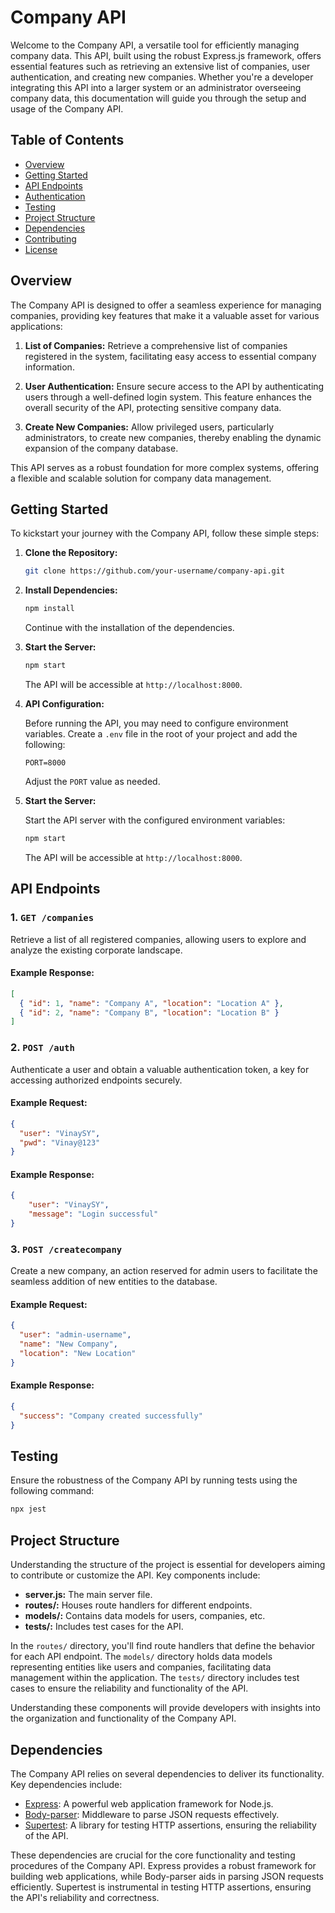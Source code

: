 # Company API

Welcome to the Company API, a versatile tool for efficiently managing company data. This API, built using the robust Express.js framework, offers essential features such as retrieving an extensive list of companies, user authentication, and creating new companies. Whether you're a developer integrating this API into a larger system or an administrator overseeing company data, this documentation will guide you through the setup and usage of the Company API.

## Table of Contents

- [Overview](#overview)
- [Getting Started](#getting-started)
- [API Endpoints](#api-endpoints)
- [Authentication](#authentication)
- [Testing](#testing)
- [Project Structure](#project-structure)
- [Dependencies](#dependencies)
- [Contributing](#contributing)
- [License](#license)

## Overview

The Company API is designed to offer a seamless experience for managing companies, providing key features that make it a valuable asset for various applications:

1. **List of Companies:** Retrieve a comprehensive list of companies registered in the system, facilitating easy access to essential company information.

2. **User Authentication:** Ensure secure access to the API by authenticating users through a well-defined login system. This feature enhances the overall security of the API, protecting sensitive company data.

3. **Create New Companies:** Allow privileged users, particularly administrators, to create new companies, thereby enabling the dynamic expansion of the company database.

This API serves as a robust foundation for more complex systems, offering a flexible and scalable solution for company data management.

## Getting Started

To kickstart your journey with the Company API, follow these simple steps:

1. **Clone the Repository:**

    ```bash
    git clone https://github.com/your-username/company-api.git
    ```

2. **Install Dependencies:**

    ```bash
    npm install
    ```

    Continue with the installation of the dependencies.

3. **Start the Server:**

    ```bash
    npm start
    ```

    The API will be accessible at `http://localhost:8000`.

4. **API Configuration:**

    Before running the API, you may need to configure environment variables. Create a `.env` file in the root of your project and add the following:

    ```env
    PORT=8000
    ```

    Adjust the `PORT` value as needed.

5. **Start the Server:**

    Start the API server with the configured environment variables:

    ```bash
    npm start
    ```

    The API will be accessible at `http://localhost:8000`.

## API Endpoints

 ### 1. `GET /companies`

Retrieve a list of all registered companies, allowing users to explore and analyze the existing corporate landscape.

#### Example Response:

```json
[
  { "id": 1, "name": "Company A", "location": "Location A" },
  { "id": 2, "name": "Company B", "location": "Location B" }
]
```
### 2. `POST /auth`

Authenticate a user and obtain a valuable authentication token, a key for accessing authorized endpoints securely.

#### Example Request:

```json
{
  "user": "VinaySY",
  "pwd": "Vinay@123"
}
```
#### Example Response:

```json
{
    "user": "VinaySY",
    "message": "Login successful"
}
```

### 3. `POST /createcompany`

Create a new company, an action reserved for admin users to facilitate the seamless addition of new entities to the database.

#### Example Request:

```json
{
  "user": "admin-username",
  "name": "New Company",
  "location": "New Location"
}
```
#### Example Response:

```json
{
  "success": "Company created successfully"
}
```

## Testing 

Ensure the robustness of the Company API by running tests using the following command:

```bash
npx jest
```

## Project Structure 

Understanding the structure of the project is essential for developers aiming to contribute or customize the API. Key components include:

- **server.js:** The main server file.
- **routes/:** Houses route handlers for different endpoints.
- **models/:** Contains data models for users, companies, etc.
- **tests/:** Includes test cases for the API.

In the `routes/` directory, you'll find route handlers that define the behavior for each API endpoint. The `models/` directory holds data models representing entities like users and companies, facilitating data management within the application. The `tests/` directory includes test cases to ensure the reliability and functionality of the API.

Understanding these components will provide developers with insights into the organization and functionality of the Company API.

## Dependencies 

The Company API relies on several dependencies to deliver its functionality. Key dependencies include:

- [Express](https://expressjs.com/): A powerful web application framework for Node.js.
- [Body-parser](https://www.npmjs.com/package/body-parser): Middleware to parse JSON requests effectively.
- [Supertest](https://www.npmjs.com/package/supertest): A library for testing HTTP assertions, ensuring the reliability of the API.

These dependencies are crucial for the core functionality and testing procedures of the Company API. Express provides a robust framework for building web applications, while Body-parser aids in parsing JSON requests efficiently. Supertest is instrumental in testing HTTP assertions, ensuring the API's reliability and correctness.


